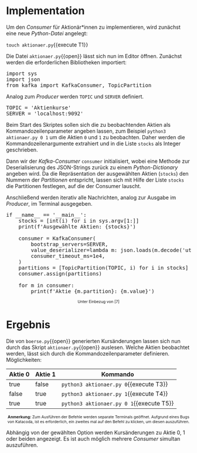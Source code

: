 # Implementation

Um den _Consumer_ für Aktionär\*innen zu implementieren, wird zunächst eine neue _Python-Datei_ angelegt:

`touch aktionaer.py`{{execute T1}}

Die Datei `aktionaer.py`{{open}} lässt sich nun im Editor öffnen. Zunächst werden die erforderlichen Bibliotheken importiert:

<pre class="file" data-filename="aktionaer.py" data-target="replace">
import sys
import json
from kafka import KafkaConsumer, TopicPartition
</pre>

Analog zum _Producer_ werden `TOPIC` und `SERVER` definiert.

<pre class="file" data-filename="aktionaer.py" data-target="append">
TOPIC = 'Aktienkurse'
SERVER = 'localhost:9092'
</pre>

Beim Start des Skriptes sollen sich die zu beobachtenden Aktien als Kommandozeilenparameter angeben lassen, zum Beispiel `python3 aktionaer.py 0 1` um die Aktien `0` und `1` zu beobachten. Daher werden die Kommandozeilenargumente extrahiert und in die Liste `stocks` als Integer geschrieben.

Dann wir der _Kafka-Consumer_ `consumer` initialisiert, wobei eine Methode zur Deserialisierung des JSON-Strings zurück zu einem _Python-Dictionary_ angeben wird. Da die Repräsentation der ausgewählten Aktien (`stocks`) den Nummern der _Partitionen_ entspricht, lassen sich mit Hilfe der Liste `stocks` die Partitionen festlegen, auf die der Consumer lauscht.

Anschließend werden iterativ alle Nachrichten, analog zur Ausgabe im _Producer_, im Terminal ausgegeben.

<pre class="file" data-filename="aktionaer.py" data-target="append">
if __name__ == '__main__':
    stocks = [int(i) for i in sys.argv[1:]]
    print(f'Ausgewählte Aktien: {stocks}')

    consumer = KafkaConsumer(
        bootstrap_servers=SERVER,
        value_deserializer=lambda m: json.loads(m.decode('utf-8')),
        consumer_timeout_ms=1e4,
    )
    partitions = [TopicPartition(TOPIC, i) for i in stocks]
    consumer.assign(partitions)

    for m in consumer:
        print(f'Aktie {m.partition}: {m.value}')
</pre>

<center style="font-size: 75%;">Unter Einbezug von [7]</center>

# Ergebnis

Die von `boerse.py`{{open}} generierten Kursänderungen lassen sich nun durch das Skript `aktionaer.py`{{open}} auslesen. Welche Aktien beobachtet werden, lässt sich durch die Kommandozeilenparameter definieren. Möglichkeiten:

| Aktie 0 | Aktie 1 | Kommando                                 |
| ------- | ------- | ---------------------------------------- |
| true    | false   | `python3 aktionaer.py 0`{{execute T3}}   |
| false   | true    | `python3 aktionaer.py 1`{{execute T4}}   |
| true    | true    | `python3 aktionaer.py 0 1`{{execute T5}} |

<center style="font-size: 75%;"><b>Anmerkung:</b> Zum Ausführen der Befehle werden separate Terminals geöffnet. Aufgrund eines Bugs von Katacoda, ist es erforderlich, ein zweites mal auf den Befehl zu klicken, um diesen auszuführen.</center>

Abhängig von der gewählten Option werden Kursänderungen zu Aktie 0, 1 oder beiden angezeigt. Es ist auch möglich mehrere _Consumer_ simultan auszuführen.
